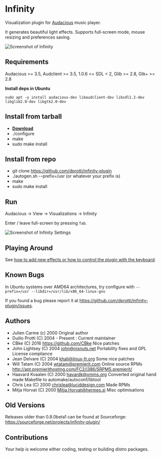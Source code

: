 Infinity
========

Visualization plugin for [Audacious](http://audacious-media-player.org/) music player.

It generates beautiful light effects. Supports full-screen mode, mouse resizing and preferences
saving.

![Screenshot of Infinity](https://a.fsdn.com/con/app/proj/infinity-plugin/screenshots/Infinity.png)

Requirements
------------

Audacious >= 3.5, Audclient >= 3.5, 1.0.6 <= SDL < 2, Glib >= 2.8, Gtk+ >= 2.8

**Install deps in Ubuntu**

```
sudo apt -y install audacious-dev libaudclient-dev libsdl1.2-dev libglib2.0-dev libgtk2.0-dev
```

Install from tarball
-------

- **[Download](https://github.com/dprotti/infinity-plugin/releases/latest/)**
- ./configure
- make
- sudo make install

Install from repo
-------

- git clone https://github.com/dprotti/infinity-plugin
- ./autogen.sh --prefix=/usr (or whatever your prefix is)
- make
- sudo make install

Run
---

Audacious -> View -> Visualizations -> Infinity

Enter / leave full-screen by pressing `Tab`.

![Screenshot of Infinity Settings](https://cloud.githubusercontent.com/assets/2084073/16421084/2d45d54a-3d2a-11e6-9919-3d6aa5733743.png "Infinity Settings")

Playing Around
--------------

See [how to add new effects or how to control the plugin with the keyboard](minidocs/controlkeys.md).

Known Bugs
----------

In Ubuntu systems over AMD64 architectures, try configure with
``--prefix=/usr --libdir=/usr/lib/x86_64-linux-gnu``

If you found a bug please report it at
<https://github.com/dprotti/infinity-plugin/issues>.

Authors
-------

- Julien Carme (c) 2000 Original author
- Duilio Protti (C) 2004 - Present : Current maintainer
- CBke (C) 2016 <https://github.com/CBke> Nice patches
- John Lightsey (C) 2004 <john@nixnuts.net> Portability fixes and GPL License compliance
- Jean Delvare (C) 2004 <khali@linux-fr.org> Some nice patches
- Will Tatam (C) 2004 <wtatam@premierit.com> Online source RPMs <http://apt.premierithosting.com/FC2/i386/SRPMS.premierit/>
- Haavard Kvaalen (C) 2000 <havardk@xmms.org> Converted original hand made Makefile to automake/autoconf/libtool
- Chris Lea (C) 2000 <chrislea@luciddesign.com> Made RPMs
- Mitja Horvat (C) 2000 <Mitja.Horvat@hermes.si> Misc optimisations

Old Versions
------------

Releases older than 0.8.0beta1 can be found at Sourceforge: <https://sourceforge.net/projects/infinity-plugin/>

Contributions
-------------

Your help is welcome either coding, testing or building distro packages.
